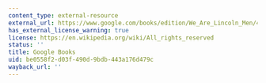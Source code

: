 ```yaml
---
content_type: external-resource
external_url: https://www.google.com/books/edition/We_Are_Lincoln_Men/4JsrtHTWy_YC?hl=en&gbpv=1
has_external_license_warning: true
license: https://en.wikipedia.org/wiki/All_rights_reserved
status: ''
title: Google Books
uid: be0558f2-d03f-490d-9bdb-443a176d479c
wayback_url: ''
---
```


